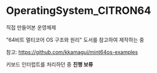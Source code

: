 # OperatingSystem_CITRON64

직접 만들어본 운영체제

"64비트 멀티코어 OS 구조와 원리" 도서를 참고하여 제작하는 중

참고: https://github.com/kkamagui/mint64os-examples

키보드 인터럽트를 처리하던 중 **진행 보류**
